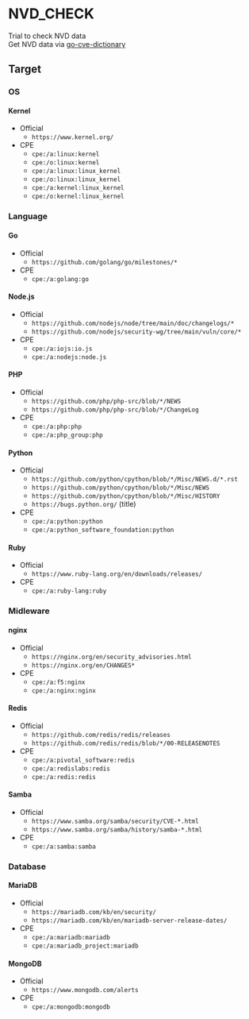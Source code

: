 # NVD_CHECK

Trial to check NVD data<br>
Get NVD data via [go-cve-dictionary](https://github.com/vulsio/go-cve-dictionary)

## Target

### OS

#### Kernel

- Official
  - `https://www.kernel.org/`
- CPE
  - `cpe:/a:linux:kernel`
  - `cpe:/o:linux:kernel`
  - `cpe:/a:linux:linux_kernel`
  - `cpe:/o:linux:linux_kernel`
  - `cpe:/a:kernel:linux_kernel`
  - `cpe:/o:kernel:linux_kernel`

### Language

#### Go

- Official
  - `https://github.com/golang/go/milestones/*`
- CPE
  - `cpe:/a:golang:go`

#### Node.js

- Official
  - `https://github.com/nodejs/node/tree/main/doc/changelogs/*`
  - `https://github.com/nodejs/security-wg/tree/main/vuln/core/*`
- CPE
  - `cpe:/a:iojs:io.js`
  - `cpe:/a:nodejs:node.js`


#### PHP

- Official
  - `https://github.com/php/php-src/blob/*/NEWS`
  - `https://github.com/php/php-src/blob/*/ChangeLog`
- CPE
  - `cpe:/a:php:php`
  - `cpe:/a:php_group:php`

#### Python

- Official
  - `https://github.com/python/cpython/blob/*/Misc/NEWS.d/*.rst`
  - `https://github.com/python/cpython/blob/*/Misc/NEWS`
  - `https://github.com/python/cpython/blob/*/Misc/HISTORY`
  - `https://bugs.python.org/` (title)
- CPE
  - `cpe:/a:python:python`
  - `cpe:/a:python_software_foundation:python`

#### Ruby

- Official
  - `https://www.ruby-lang.org/en/downloads/releases/`
- CPE
  - `cpe:/a:ruby-lang:ruby`

### Midleware

#### nginx

- Official
  - `https://nginx.org/en/security_advisories.html`
  - `https://nginx.org/en/CHANGES*`
- CPE
  - `cpe:/a:f5:nginx`
  - `cpe:/a:nginx:nginx`

#### Redis

- Official
  - `https://github.com/redis/redis/releases`
  - `https://github.com/redis/redis/blob/*/00-RELEASENOTES`
- CPE
  - `cpe:/a:pivotal_software:redis`
  - `cpe:/a:redislabs:redis`
  - `cpe:/a:redis:redis`

#### Samba

- Official
  - `https://www.samba.org/samba/security/CVE-*.html`
  - `https://www.samba.org/samba/history/samba-*.html`
- CPE
  - `cpe:/a:samba:samba`

### Database

#### MariaDB

- Official
  - `https://mariadb.com/kb/en/security/`
  - `https://mariadb.com/kb/en/mariadb-server-release-dates/`
- CPE
  - `cpe:/a:mariadb:mariadb`
  - `cpe:/a:mariadb_project:mariadb`

#### MongoDB

- Official
  - `https://www.mongodb.com/alerts`
- CPE
  - `cpe:/a:mongodb:mongodb`